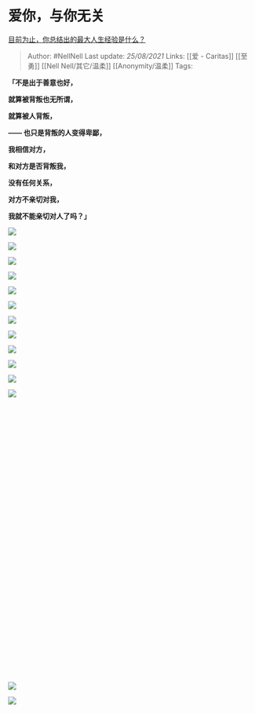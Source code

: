 # 爱你，与你无关
[目前为止，你总结出的最大人生经验是什么？](https://www.zhihu.com/question/313830485/answer/704559937)


> Author: #NellNell 
Last update: *25/08/2021* 
Links: [[爱 - Caritas]] [[至勇]] [[Nell Nell/其它/温柔]] [[Anonymity/温柔]]
Tags:  

  

**「不是出于善意也好，**

**就算被背叛也无所谓，**

**就算被人背叛，**

**—— 也只是背叛的人变得卑鄙，**

**我相信对方，**

**和对方是否背叛我，**

**没有任何关系，**

**对方不亲切对我，**

**我就不能亲切对人了吗？」**

  

![](https://pic2.zhimg.com/50/v2-74756aa811233ba4802ab8ed32220bb8_720w.jpg?source=c8b7c179)

![](https://pic2.zhimg.com/80/v2-74756aa811233ba4802ab8ed32220bb8_720w.jpg?source=c8b7c179)

  

![](https://pic1.zhimg.com/50/v2-66a1363d0d6f50da5e168f6fb8f50524_720w.jpg?source=c8b7c179)


  

  

![](https://pic1.zhimg.com/50/v2-66a1363d0d6f50da5e168f6fb8f50524_720w.jpg?source=c8b7c179)

![](https://pic1.zhimg.com/80/v2-66a1363d0d6f50da5e168f6fb8f50524_720w.jpg?source=c8b7c179)

  

![](https://pic1.zhimg.com/50/v2-1c8916a9c0f81d6f311247ba3f6b3a5d_720w.jpg?source=c8b7c179)

![](https://pic1.zhimg.com/80/v2-1c8916a9c0f81d6f311247ba3f6b3a5d_720w.jpg?source=c8b7c179)

  

![](https://pic1.zhimg.com/50/v2-f677c0eaabca64894640c0440d376479_720w.jpg?source=c8b7c179)

![](https://pic1.zhimg.com/80/v2-f677c0eaabca64894640c0440d376479_720w.jpg?source=c8b7c179)

  

![](https://pic3.zhimg.com/50/v2-8d57543f1908bae561a26f1285500d43_720w.jpg?source=c8b7c179)

![](https://pic3.zhimg.com/80/v2-8d57543f1908bae561a26f1285500d43_720w.jpg?source=c8b7c179)

  

![](https://pic2.zhimg.com/50/v2-2b27c3e55fb79c7ad0b469be1f5de05e_720w.jpg?source=c8b7c179)

![](data:image/svg+xml;utf8,<svg%20xmlns='http://www.w3.org/2000/svg'%20width='637'%20height='698'></svg>)

  

![](https://pic1.zhimg.com/50/v2-508665d8edba90fc00e0dc08d1cff973_720w.jpg?source=c8b7c179)

![](https://pic1.zhimg.com/80/v2-508665d8edba90fc00e0dc08d1cff973_720w.jpg?source=c8b7c179)